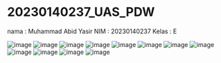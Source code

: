 # 20230140237_UAS_PDW
nama : Muhammad Abid Yasir
NIM : 20230140237
Kelas : E

![image](https://github.com/user-attachments/assets/dc3561d3-75a9-4854-b98b-9e26215ddd90)
![image](https://github.com/user-attachments/assets/41a6ce0e-9357-45ea-83a9-c355177dc756)
![image](https://github.com/user-attachments/assets/53683875-7adf-4aca-82b9-a1fd2769a2a6)
![image](https://github.com/user-attachments/assets/98d06f3d-adc0-4f73-b47c-5dbabdea95c0)
![image](https://github.com/user-attachments/assets/1ebcdeb4-acad-4c12-8ef2-7284a27ad100)
![image](https://github.com/user-attachments/assets/14a57668-cb06-4496-86b7-dae5e0c4d971)
![image](https://github.com/user-attachments/assets/0762d1ca-1e3b-414c-b145-05fc31577fd7)
![image](https://github.com/user-attachments/assets/6078c481-4f5e-4da0-9304-5d0a755cdcfb)
![image](https://github.com/user-attachments/assets/a62049dc-5bee-4b47-a026-bb2f406e50f7)
![image](https://github.com/user-attachments/assets/8777a2ea-5529-4a96-aed8-34c887c0ef04)
![image](https://github.com/user-attachments/assets/531c285f-3743-4134-9f9f-47677123b2b3)
![image](https://github.com/user-attachments/assets/aba48b5e-0772-43af-8b00-72a0e877f8a1)


